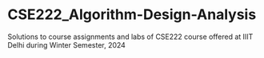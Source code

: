 # CSE222_Algorithm-Design-Analysis
Solutions to course assignments and labs of CSE222 course offered at IIIT Delhi during Winter Semester, 2024
